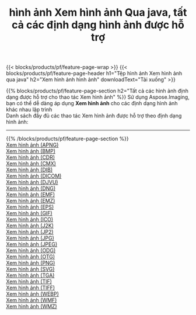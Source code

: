 ﻿---
title: hình ảnh Xem hình ảnh Qua java, tất cả các định dạng hình ảnh được hỗ trợ 
weight: 3920
url: /vi/java/viewer 
lang: vi
langdirlevel: 2
locales: zh-hans,ja,it,ru,de,es,fr,nl,id,lt,pl,pt,vi,tr,ko,zh-hant,ar,hi,th,sv,cs,uk,he
description: Sử dụng Aspose.Imaging, bạn có thể dễ dàng Xem hình ảnh hình ảnh qua java
---

{{< blocks/products/pf/feature-page-wrap >}}
{{< blocks/products/pf/feature-page-header h1="Tệp hình ảnh Xem hình ảnh qua java" h2="Xem hình ảnh hình ảnh" downloadText="Tải xuống" >}}


{{% blocks/products/pf/feature-page-section  h2="Tất cả các hình ảnh định dạng được hỗ trợ cho thao tác Xem hình ảnh" %}}
Sử dụng Aspose.Imaging, bạn có thể dễ dàng áp dụng **Xem hình ảnh** cho các định dạng hình ảnh khác nhau lập trình
<br/>
Danh sách đầy đủ các thao tác Xem hình ảnh được hỗ trợ theo định dạng hình ảnh:
<hr/>
{{% /blocks/products/pf/feature-page-section %}}
<div class="container-fluid productfamilypage bg-gray">
    <div class="convertypes bg-gray agp-content section">
        <div class="container">
		<div class="row other-converters">
		    <div class='col-md-2 other-converter remove-lp remove-rp'><a href="/imaging/vi/java/viewer/apng" >Xem hình ảnh (APNG)</a></div><div class='col-md-2 other-converter remove-lp remove-rp'><a href="/imaging/vi/java/viewer/bmp" >Xem hình ảnh (BMP)</a></div><div class='col-md-2 other-converter remove-lp remove-rp'><a href="/imaging/vi/java/viewer/cdr" >Xem hình ảnh (CDR)</a></div><div class='col-md-2 other-converter remove-lp remove-rp'><a href="/imaging/vi/java/viewer/cmx" >Xem hình ảnh (CMX)</a></div><div class='col-md-2 other-converter remove-lp remove-rp'><a href="/imaging/vi/java/viewer/dib" >Xem hình ảnh (DIB)</a></div><div class='col-md-2 other-converter remove-lp remove-rp'><a href="/imaging/vi/java/viewer/dicom" >Xem hình ảnh (DICOM)</a></div><div class='col-md-2 other-converter remove-lp remove-rp'><a href="/imaging/vi/java/viewer/djvu" >Xem hình ảnh (DJVU)</a></div><div class='col-md-2 other-converter remove-lp remove-rp'><a href="/imaging/vi/java/viewer/dng" >Xem hình ảnh (DNG)</a></div><div class='col-md-2 other-converter remove-lp remove-rp'><a href="/imaging/vi/java/viewer/emf" >Xem hình ảnh (EMF)</a></div><div class='col-md-2 other-converter remove-lp remove-rp'><a href="/imaging/vi/java/viewer/emz" >Xem hình ảnh (EMZ)</a></div><div class='col-md-2 other-converter remove-lp remove-rp'><a href="/imaging/vi/java/viewer/eps" >Xem hình ảnh (EPS)</a></div><div class='col-md-2 other-converter remove-lp remove-rp'><a href="/imaging/vi/java/viewer/gif" >Xem hình ảnh (GIF)</a></div><div class='col-md-2 other-converter remove-lp remove-rp'><a href="/imaging/vi/java/viewer/ico" >Xem hình ảnh (ICO)</a></div><div class='col-md-2 other-converter remove-lp remove-rp'><a href="/imaging/vi/java/viewer/j2k" >Xem hình ảnh (J2K)</a></div><div class='col-md-2 other-converter remove-lp remove-rp'><a href="/imaging/vi/java/viewer/jp2" >Xem hình ảnh (JP2)</a></div><div class='col-md-2 other-converter remove-lp remove-rp'><a href="/imaging/vi/java/viewer/jpg" >Xem hình ảnh (JPG)</a></div><div class='col-md-2 other-converter remove-lp remove-rp'><a href="/imaging/vi/java/viewer/jpeg" >Xem hình ảnh (JPEG)</a></div><div class='col-md-2 other-converter remove-lp remove-rp'><a href="/imaging/vi/java/viewer/odg" >Xem hình ảnh (ODG)</a></div><div class='col-md-2 other-converter remove-lp remove-rp'><a href="/imaging/vi/java/viewer/otg" >Xem hình ảnh (OTG)</a></div><div class='col-md-2 other-converter remove-lp remove-rp'><a href="/imaging/vi/java/viewer/png" >Xem hình ảnh (PNG)</a></div><div class='col-md-2 other-converter remove-lp remove-rp'><a href="/imaging/vi/java/viewer/svg" >Xem hình ảnh (SVG)</a></div><div class='col-md-2 other-converter remove-lp remove-rp'><a href="/imaging/vi/java/viewer/tga" >Xem hình ảnh (TGA)</a></div><div class='col-md-2 other-converter remove-lp remove-rp'><a href="/imaging/vi/java/viewer/tif" >Xem hình ảnh (TIF)</a></div><div class='col-md-2 other-converter remove-lp remove-rp'><a href="/imaging/vi/java/viewer/tiff" >Xem hình ảnh (TIFF)</a></div><div class='col-md-2 other-converter remove-lp remove-rp'><a href="/imaging/vi/java/viewer/webp" >Xem hình ảnh (WEBP)</a></div><div class='col-md-2 other-converter remove-lp remove-rp'><a href="/imaging/vi/java/viewer/wmf" >Xem hình ảnh (WMF)</a></div><div class='col-md-2 other-converter remove-lp remove-rp'><a href="/imaging/vi/java/viewer/wmz" >Xem hình ảnh (WMZ)</a></div>
                </div>
        </div>
    </div>
</div>
<br/>

